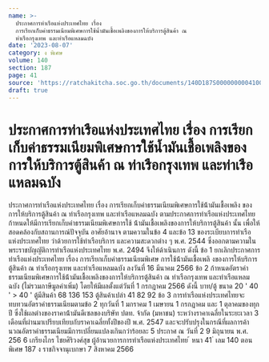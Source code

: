 ```yaml
---
name: >-
  ประกาศการท่าเรือแห่งประเทศไทย เรื่อง
  การเรียกเก็บค่าธรรมเนียมพิเศษการใช้น้ำมันเชื้อเพลิงของการให้บริการตู้สินค้า ณ
  ท่าเรือกรุงเทพ และท่าเรือแหลมฉบัง
date: '2023-08-07'
category: ง พิเศษ
volume: 140
section: 187
page: 41
source: 'https://ratchakitcha.soc.go.th/documents/140D187S0000000004100.pdf'
draft: true
---
```


# ประกาศการท่าเรือแห่งประเทศไทย เรื่อง การเรียกเก็บค่าธรรมเนียมพิเศษการใช้น้ำมันเชื้อเพลิงของการให้บริการตู้สินค้า ณ ท่าเรือกรุงเทพ และท่าเรือแหลมฉบัง

ประกาศการท่าเรือแห่งประเทศไทย เรื่อง การเรียกเก็บค่าธรรมเนียมพิเศษการใช้น้้ามันเชื้อเพลิง ของการให้บริการตู้สินค้า ณ ท่าเรือกรุงเทพ และท่าเรือแหลมฉบัง ตามประกาศการท่าเรือแห่งประเทศไทย ก้าหนดให้มีการเรียกเก็บค่าธรรมเนียมพิเศษการใช้ น้้ามันเชื้อเพลิงของการให้บริการตู้สินค้า นั้น เพื่อให้สอดคล้องกับสถานการณ์ปัจจุบัน อาศัยอ้านาจ ตามความในข้อ 4 และข้อ 13 ของระเบียบการท่าเรือแห่งประเทศไทย ว่าด้วยการใช้ท่าเรือบริการ และความสะดวกต่าง ๆ พ.ศ. 2544 ซึ่งออกตามความในพระราชบัญญัติการท่าเรือแห่งประเทศไทย พ.ศ. 2494 จึงให้ด้าเนินการ ดังนี้ ข้อ 1 ยกเลิกประกาศการท่าเรือแห่งประเทศไทย เรื่อง การเรียกเก็บค่าธรรมเนียมพิเศษ การใช้น้้ามันเชื้อเพลิ งของการให้บริการตู้สินค้า ณ ท่าเรือกรุงเทพ และท่าเรือแหลมฉบัง ลงวันที่ 16 มีนาคม 2566 ข้อ 2 ก้าหนดอัตราค่าธรรมเนียมพิเศษการใช้น้้ามันเชื้อเพลิงของการให้บริการตู้สินค้า ณ ท่าเรือกรุงเทพ และท่าเรือแหลมฉบัง (ไม่รวมภาษีมูลค่าเพิ่ม) โดยให้มีผลตั้งแต่วันที่ 1 กรกฎาคม 2566 ดังนี้ บาท/ตู้ ขนาด 20 ' 40 ' > 40 ' ตู้มีสินค้า 68 136 153 ตู้สินค้าเปล่า 41 82 92 ข้อ 3 การท่าเรือแห่งประเทศไทยจะทบทวนอัตราค่าธรรมเนียมตามข้อ 2 ทุกวันที่ 1 มกราคม 1 เมษายน 1 กรกฎาคม และ 1 ตุลาคมของทุกปี ซึ่งใช้ผลต่างของราคาน้้ามันดีเซลของบริษัท ปตท. จ้ากัด (มหาชน) ระหว่างราคาเฉลี่ยในระยะเวลา 3 เดือนที่ผ่านมาเปรียบเทียบกับราคาเฉลี่ยทั้งปีของปี พ.ศ. 2547 และจะปรับปรุงในกรณีที่ผลการค้านวณอัตราค่าธรรมเนียมมีการเปลี่ยนแปลงเกินกว่าร้อยละ 5 ประกาศ ณ วันที่ 2 9 มิถุนายน พ.ศ. 256 6 เกรียงไกร ไชยศิริวงศ์สุข ผู้อ้านวยการการท่าเรือแห่งประเทศไทย ้ หนา 41 ่ เลม 140 ตอนพิเศษ 187 ง ราชกิจจานุเบกษา 7 สิงหาคม 2566

